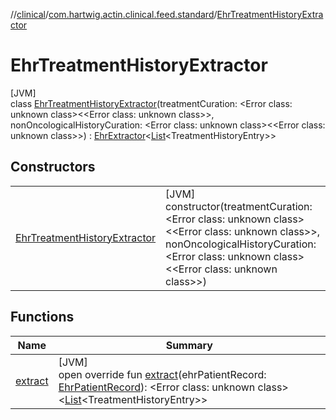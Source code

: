 //[clinical](../../../index.md)/[com.hartwig.actin.clinical.feed.standard](../index.md)/[EhrTreatmentHistoryExtractor](index.md)

# EhrTreatmentHistoryExtractor

[JVM]\
class [EhrTreatmentHistoryExtractor](index.md)(treatmentCuration: &lt;Error class: unknown class&gt;&lt;&lt;Error class: unknown class&gt;&gt;, nonOncologicalHistoryCuration: &lt;Error class: unknown class&gt;&lt;&lt;Error class: unknown class&gt;&gt;) : [EhrExtractor](../-ehr-extractor/index.md)&lt;[List](https://kotlinlang.org/api/latest/jvm/stdlib/kotlin.collections/-list/index.html)&lt;TreatmentHistoryEntry&gt;&gt;

## Constructors

| | |
|---|---|
| [EhrTreatmentHistoryExtractor](-ehr-treatment-history-extractor.md) | [JVM]<br>constructor(treatmentCuration: &lt;Error class: unknown class&gt;&lt;&lt;Error class: unknown class&gt;&gt;, nonOncologicalHistoryCuration: &lt;Error class: unknown class&gt;&lt;&lt;Error class: unknown class&gt;&gt;) |

## Functions

| Name | Summary |
|---|---|
| [extract](extract.md) | [JVM]<br>open override fun [extract](extract.md)(ehrPatientRecord: [EhrPatientRecord](../-ehr-patient-record/index.md)): &lt;Error class: unknown class&gt;&lt;[List](https://kotlinlang.org/api/latest/jvm/stdlib/kotlin.collections/-list/index.html)&lt;TreatmentHistoryEntry&gt;&gt; |
